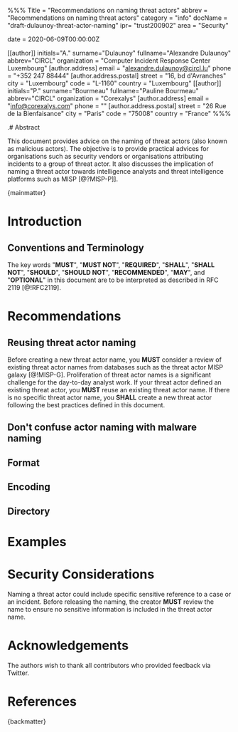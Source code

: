 %%%
Title = "Recommendations on naming threat actors"
abbrev = "Recommendations on naming threat actors"
category = "info"
docName = "draft-dulaunoy-threat-actor-naming"
ipr= "trust200902"
area = "Security"

date = 2020-06-09T00:00:00Z

[[author]]
initials="A."
surname="Dulaunoy"
fullname="Alexandre Dulaunoy"
abbrev="CIRCL"
organization = "Computer Incident Response Center Luxembourg"
 [author.address]
 email = "alexandre.dulaunoy@circl.lu"
 phone = "+352 247 88444"
 [author.address.postal]
 street = "16, bd d'Avranches"
 city = "Luxembourg"
 code = "L-1160"
 country = "Luxembourg"
[[author]]
initials="P."
surname="Bourmeau"
fullname="Pauline Bourmeau"
abbrev="CIRCL"
organization = "Corexalys"
 [author.address]
 email = "info@corexalys.com"
 phone = ""
 [author.address.postal]
 street = "26 Rue de la Bienfaisance"
 city = "Paris"
 code = "75008"
 country = "France"
%%%

.# Abstract

This document provides advice on the naming of threat actors (also known as malicious actors).
The objective is to provide practical advices for organisations such as security vendors or organisations attributing
incidents to a group of threat actor. It also discusses the implication of naming a threat actor towards intelligence analysts
and threat intelligence platforms such as MISP [@?MISP-P]].

{mainmatter}

# Introduction

##  Conventions and Terminology

The key words "**MUST**", "**MUST NOT**", "**REQUIRED**", "**SHALL**", "**SHALL NOT**",
"**SHOULD**", "**SHOULD NOT**", "**RECOMMENDED**", "**MAY**", and "**OPTIONAL**" in this
document are to be interpreted as described in RFC 2119 [@!RFC2119].

# Recommendations

## Reusing threat actor naming

Before creating a new threat actor name, you **MUST** consider a review of existing threat actor names from databases such as the threat actor
MISP galaxy [@!MISP-G]. Proliferation of threat actor names is a significant challenge for the day-to-day analyst work. If your threat actor defined an existing threat actor, you **MUST**
reuse an existing threat actor name. If there is no specific threat actor name, you **SHALL** create a new threat actor following the best
practices defined in this document.

## Don't confuse actor naming with malware naming

## Format

## Encoding

## Directory
 
# Examples

# Security Considerations

Naming a threat actor could include specific sensitive reference to a case or an incident. Before releasing the naming, the creator
**MUST** review the name to ensure no sensitive information is included in the threat actor name.

# Acknowledgements

The authors wish to thank all contributors who provided feedback via Twitter.

# References


<reference anchor='MISP-P' target='https://github.com/MISP'>
  <front>
   <title>MISP Project - Open Source Threat Intelligence Platform and Open Standards For Threat Information Sharing</title>
   <author initials='' surname='MISP' fullname='MISP Community'></author>
   <date></date>
  </front>
</reference>

<reference anchor='MISP-T' target='https://github.com/MISP/misp-taxonomies'>
  <front>
   <title>MISP Taxonomies - shared and common vocabularies of tags</title>
   <author initials='' surname='MISP' fullname='MISP Community'></author>
   <date></date>
  </front>
</reference>

<reference anchor='MISP-G' target='https://github.com/MISP/misp-galaxy'>
  <front>
   <title>MISP Galaxy - Public repository </title>
   <author initials='' surname='MISP' fullname='MISP Community'></author>
   <date></date>
  </front>
</reference>


{backmatter}
